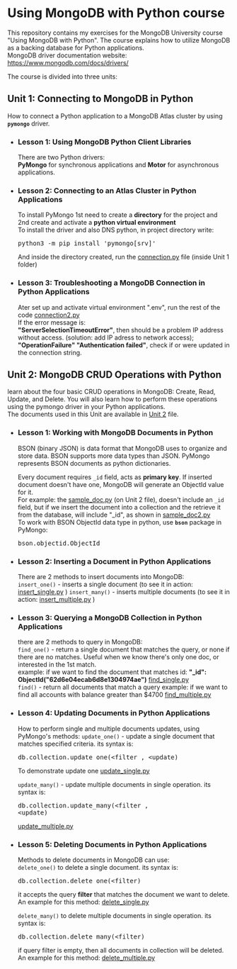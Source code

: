 # Using MongoDB with Python course

This repository contains my exercises for the MongoDB University course "Using MongoDB with Python". 
The course explains how to utilize MongoDB as a backing database for Python applications.  
MongoDB driver documentation website: https://www.mongodb.com/docs/drivers/

The course is divided into three units:

## Unit 1: Connecting to MongoDB in Python 
How to connect a Python application to a MongoDB Atlas cluster by using **`pymongo`** driver. 

* ### Lesson 1: Using MongoDB Python Client Libraries  
  There are two Python drivers:  
  **PyMongo** for synchronous applications and **Motor** for asynchronous applications. 

* ### Lesson 2: Connecting to an Atlas Cluster in Python Applications  
  To install PyMongo 1st need to create a **directory** for the project and 2nd create and activate a **python virtual environment**   
  To install the driver and also DNS python, in project directory write:<pre>python3 -m pip install 'pymongo[srv]'</pre>
  And inside the directory created, run the [connection.py](https://github.com/Princesacorderosa/MongoDB_with_python/blob/main/Unit%201%20-%20Connecting%20to%20MongoDB%20in%20Python/connection.py) file (inside Unit 1 folder) 

* ### Lesson 3: Troubleshooting a MongoDB Connection in Python Applications
  Ater set up and activate virtual environment ".env", run the rest of the code [connection2.py](https://github.com/Princesacorderosa/MongoDB_with_python/blob/main/Unit%201%20-%20Connecting%20to%20MongoDB%20in%20Python/connection2.py)  
  If the error message is:  
  **"ServerSelectionTimeoutError"**, then should be a problem IP address without access. (solution: add IP adress to network access);  
  **"OperationFailure" "Authentication failed"**, check if <username> or <password> were updated in the connection string.
 
 
## Unit 2: MongoDB CRUD Operations with Python  
learn about the four basic CRUD operations in MongoDB: Create, Read, Update, and Delete. You will also learn how to perform these operations using the pymongo driver in your Python applications.  
The documents used in this Unit are available in [Unit 2](https://github.com/Princesacorderosa/MongoDB_with_python/tree/main/Unit%202%20-%20MongoDB%20CRUD%20Operations%20with%20Python) file.  

* ### Lesson 1: Working with MongoDB Documents in Python  
  BSON (binary JSON) is data format that MongoDB uses to organize and store data. BSON supports more data types than JSON. PyMongo represents BSON documents as python dictionaries.  
  
  Every document requires `_id` field, acts as **primary key**. If inserted document doesn't have one, MongoDB will generate an ObjectId value for it.  
  For example: the [sample_doc.py](https://github.com/Princesacorderosa/MongoDB_with_python/blob/main/Unit%202%20-%20MongoDB%20CRUD%20Operations%20with%20Python/sample_doc.py) (on Unit 2 file), doesn't include an `_id` field, but if we insert the document into a collection and the retrieve it from the database, will include "_id", as shown in [sample_doc2.py](https://github.com/Princesacorderosa/MongoDB_with_python/blob/main/Unit%202%20-%20MongoDB%20CRUD%20Operations%20with%20Python/sample_doc2.py)  
  To work with BSON ObjectId data type in python, use **`bson`** package in PyMongo: <pre> bson.objectid.ObjectId </pre>  

* ### Lesson 2: Inserting a Document in Python Applications
  There are 2 methods to insert documents into MongoDB:  
  `insert_one()` - inserts a single document  (to see it in action: [insert_single.py](https://github.com/Princesacorderosa/MongoDB_with_python/blob/main/Unit%202%20-%20MongoDB%20CRUD%20Operations%20with%20Python/insert_single.py) )
  `insert_many()` - inserts multiple documents   (to see it in action: [insert_multiple.py](https://github.com/Princesacorderosa/MongoDB_with_python/blob/main/Unit%202%20-%20MongoDB%20CRUD%20Operations%20with%20Python/insert_multiple.py) )
  
* ### Lesson 3: Querying a MongoDB Collection in Python Applications
  there are 2 methods to query in MongoDB:  
  `find_one()` - return a single document that matches the query, or none if there are no matches. Useful when we know there's only one doc, or interested in the 1st match.  
  example: if we want to find the document that matches id: **"_id": ObjectId("62d6e04ecab6d8e1304974ae")**  [find_single.py](https://github.com/Princesacorderosa/MongoDB_with_python/blob/main/Unit%202%20-%20MongoDB%20CRUD%20Operations%20with%20Python/find_single.py)  
  `find()` - return all documents that match a query
  example: if we want to find all accounts with balance greater than $4700 [find_multiple.py](https://github.com/Princesacorderosa/MongoDB_with_python/blob/main/Unit%202%20-%20MongoDB%20CRUD%20Operations%20with%20Python/find_multiple.py)

* ### Lesson 4: Updating Documents in Python Applications
  How to perform single and multiple documents updates, using PyMongo's methods:
  `update_one()` - update a single document that matches specified criteria. its syntax is:<pre>db.collection.update_one(<filter , <update)</pre>To demonstrate update one [update_single.py](https://github.com/Princesacorderosa/MongoDB_with_python/blob/main/Unit%202%20-%20MongoDB%20CRUD%20Operations%20with%20Python/update_single.py)

   `update_many()` - update multiple documents in single operation. its syntax is:<pre>db.collection.update_many(<filter , <update)</pre> [update_multiple.py](https://github.com/Princesacorderosa/MongoDB_with_python/blob/main/Unit%202%20-%20MongoDB%20CRUD%20Operations%20with%20Python/update_multiple.py)
   
* ### Lesson 5: Deleting Documents in Python Applications
  Methods to delete documents in MongoDB can use:  
  `delete_one()` to delete a single document. its syntax is:<pre>db.collection.delete_one(<filter)</pre> it accepts the query **filter** that matches the document we want to delete.  
  An example for this method: [delete_single.py](https://github.com/Princesacorderosa/MongoDB_with_python/blob/main/Unit%202%20-%20MongoDB%20CRUD%20Operations%20with%20Python/delete_single.py)  
  
  `delete_many()` to delete multiple documents in single operation. its syntax is:<pre>db.collection.delete_many(<filter)</pre> if query filter is empty, then all documents in collection will be deleted. 
  An example for this method: [delete_multiple.py](https://github.com/Princesacorderosa/MongoDB_with_python/blob/main/Unit%202%20-%20MongoDB%20CRUD%20Operations%20with%20Python/delete_multiple.py)
